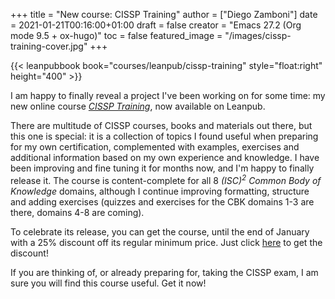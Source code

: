 +++
title = "New course: CISSP Training"
author = ["Diego Zamboni"]
date = 2021-01-21T00:16:00+01:00
draft = false
creator = "Emacs 27.2 (Org mode 9.5 + ox-hugo)"
toc = false
featured_image = "/images/cissp-training-cover.jpg"
+++

{{< leanpubbook book="courses/leanpub/cissp-training" style="float:right"  height="400" >}}

I am happy to finally reveal a project I've been working on for some time: my new online course [_CISSP Training_](https://leanpub.com/c/cissp-training), now available on Leanpub.

There are multitude of CISSP courses, books and materials out there, but this one is special: it is a collection of topics I found useful when preparing for my own certification, complemented with examples, exercises and additional information based on my own experience and knowledge. I have been improving and fine tuning it for months now, and I'm happy to finally release it. The course is content-complete for all 8 _(ISC)<sup>2</sup> Common Body of Knowledge_ domains, although I continue improving formatting, structure and adding exercises (quizzes and exercises for the CBK domains 1-3 are there, domains 4-8 are coming).

To celebrate its release, you can get the course, until the end of January with a 25% discount off its regular minimum price. Just click [here](https://leanpub.com/c/cissp-training/c/initial-release) to get the discount!

If you are thinking of, or already preparing for, taking the CISSP exam, I am sure you will find this course useful. Get it now!
